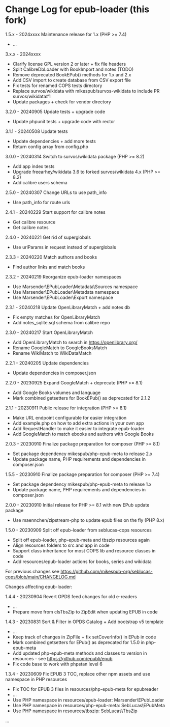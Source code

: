 # Change Log for epub-loader (this fork)

1.5.x - 2024xxxx Maintenance release for 1.x (PHP >= 7.4)
  * ...

3.x.x - 2024xxxx
  * Clarify license GPL version 2 or later + fix file headers
  * Split CalibreDbLoader with BookImport and notes (TODO)
  * Remove deprecated BookEPub() methods for 1.x and 2.x
  * Add CSV import to create database from CSV export file
  * Fix tests for renamed COPS tests directory
  * Replace survos/wikidata with mikespub/survos-wikidata to include PR survos/wikidata#1
  * Update packages + check for vendor directory

3.2.0 - 20240905 Update tests + upgrade code
  * Update phpunit tests + upgrade code with rector

3.1.1 - 20240508 Update tests
  * Update dependencies + add more tests
  * Return config array from config.php

3.0.0 - 20240314 Switch to survos/wikidata package (PHP >= 8.2)
  * Add app index tests
  * Upgrade freearhey/wikidata 3.6 to forked survos/wikidata 4.x (PHP >= 8.2)
  * Add calibre users schema

2.5.0 - 20240307 Change URLs to use path_info
  * Use path_info for route urls

2.4.1 - 20240229 Start support for calibre notes
  * Get calibre resource
  * Get calibre notes

2.4.0 - 20240221 Get rid of superglobals
  * Use urlParams in request instead of superglobals

2.3.3 - 20240220 Match authors and books
  * Find author links and match books

2.3.2 - 20240219 Reorganize epub-loader namespaces
  * Use Marsender\EPubLoader\Metadata\Sources namespace
  * Use Marsender\EPubLoader\Metadata namespace
  * Use Marsender\EPubLoader\Export namespace

2.3.1 - 20240218 Update OpenLibraryMatch + add notes db
  * Fix empty matches for OpenLibraryMatch
  * Add notes_sqlite.sql schema from calibre repo

2.3.0 - 20240217 Start OpenLibraryMatch
  * Add OpenLibraryMatch to search in https://openlibrary.org/
  * Rename GoogleMatch to GoogleBooksMatch
  * Rename WikiMatch to WikiDataMatch

2.2.1 - 20240205 Update dependencies
  * Update dependencies in composer.json

2.2.0 - 20230925 Expand GoogleMatch + deprecate  (PHP >= 8.1)
  * Add Google Books volumes and language
  * Mark combined getsetters for BookEPub() as deprecated for 2.1.2

2.1.1 - 20230911 Public release for integration (PHP >= 8.1)
  * Make URL endpoint configurable for easier integration
  * Add example.php on how to add extra actions in your own app
  * Add RequestHandler to make it easier to integrate epub-loader
  * Add GoogleMatch to match ebooks and authors with Google Books

2.0.3 - 20230910 Finalize package preparation for composer (PHP >= 8.1)
  * Set package dependency mikespub/php-epub-meta to release 2.x
  * Update package name, PHP requirements and dependencies in composer.json

1.5.5 - 20230910 Finalize package preparation for composer (PHP >= 7.4)
  * Set package dependency mikespub/php-epub-meta to release 1.x
  * Update package name, PHP requirements and dependencies in composer.json

2.0.0 - 20230910 Initial release for PHP >= 8.1 with new EPub update package
  * Use maennchen/zipstream-php to update epub files on the fly (PHP 8.x)

1.5.0 - 20230909 Split off epub-loader from seblucas-cops resources
  * Split off epub-loader, php-epub-meta and tbszip resources again
  * Align resources folders to src and app in code
  * Support class inheritance for most COPS lib and resource classes in code
  * Add resources/epub-loader actions for books, series and wikidata

For previous changes see https://github.com/mikespub-org/seblucas-cops/blob/main/CHANGELOG.md

Changes affecting epub-loader:

1.4.4 - 20230904 Revert OPDS feed changes for old e-readers
  * ...
  * Prepare move from clsTbsZip to ZipEdit when updating EPUB in code

1.4.3 - 20230831 Sort & Filter in OPDS Catalog + Add bootstrap v5 template
  * ...
  * Keep track of changes in ZipFile + fix setCoverInfo() in EPub in code
  * Mark combined getsetters for EPub() as deprecated for 1.5.0 in php-epub-meta
  * Add updated php-epub-meta methods and classes to version in resources - see https://github.com/epubli/epub
  * Fix code base to work with phpstan level 6

1.3.4 - 20230609 Fix EPUB 3 TOC, replace other npm assets and use namespace in PHP resources
  * Fix TOC for EPUB 3 files in resources/php-epub-meta for epubreader
  * ...
  * Use PHP namespace in resources/epub-loader: Marsender\EPubLoader
  * Use PHP namespace in resources/php-epub-meta: SebLucas\EPubMeta
  * Use PHP namespace in resources/tbszip: SebLucas\TbsZip

...

